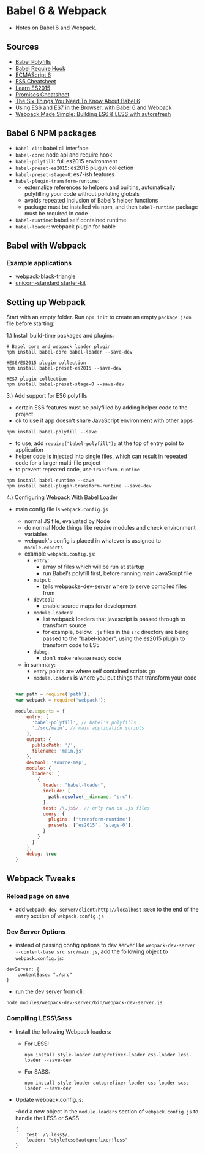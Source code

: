 # Babel 6 & Webpack

- Notes on Babel 6 and Webpack. 

## Sources

- [Babel Polyfills](https://babeljs.io/docs/usage/polyfill/)
- [Babel Require Hook](https://babeljs.io/docs/usage/require/)
- [ECMAScript 6](http://git.io/es6features)
- [ES6 Cheatsheet](http://jamesknelson.com/wp-content/uploads/2015/09/es6-cheatsheet.pdf)
- [Learn ES2015](http://babeljs.io/docs/learn-es2015/)
- [Promises Cheatsheet](http://jamesknelson.com/wp-content/uploads/2015/09/promises-cheatsheet.pdf)
- [The Six Things You Need To Know About Babel 6](http://jamesknelson.com/the-six-things-you-need-to-know-about-babel-6/)
- [Using ES6 and ES7 in the Browser, with Babel 6 and Webpack](http://jamesknelson.com/using-es6-in-the-browser-with-babel-6-and-webpack/)
- [Webpack Made Simple: Building ES6 & LESS with autorefresh](http://jamesknelson.com/webpack-made-simple-build-es6-less-with-autorefresh-in-26-lines/)

## Babel 6 NPM packages

- `babel-cli`: babel cli interface
- `babel-core`: node api and require hook
- `babel-polyfill`: full es2015 environment
- `babel-preset-es2015`: es2015 plugun collection
- `babel-preset-stage-0`: es7-ish features
- `babel-plugin-transform-runtime`: 
    - externalize references to helpers and builtins, automatically polyfilling your code without polluting globals
    - avoids repeated inclusion of Babel’s helper functions
    - package must be installed via npm, and then `babel-runtime` package must be required in code
- `babel-runtime`: babel self contained runtime
- `babel-loader`: webpack plugin for bable


## Babel with Webpack

### Example applications

- [webpack-black-triangle](https://github.com/jamesknelson/webpack-black-triangle)
- [unicorn-standard starter-kit](https://github.com/unicorn-standard/starter-kit)

## Setting up Webpack

Start with an empty folder. Run `npm init` to create an empty `package.json` file before starting:

1.) Install build-time packages and plugins:

    # Babel core and webpack loader plugin
    npm install babel-core babel-loader --save-dev 
    
    #ES6/ES2015 plugin collection
    npm install babel-preset-es2015 --save-dev 
    
    #ES7 plugin collection
    npm install babel-preset-stage-0 --save-dev

3.) Add support for ES6 polyfills

- certain ES6 features must be polyfilled by adding helper code to the project
- ok to use if app doesn't share JavaScript environment with other apps

`npm install babel-polyfill --save`


- to use, add `require("babel-polyfill");` at the top of entry point to application
- helper code is injected into single files, which can result in repeated code for a larger multi-file project
- to prevent repeated code, use `transform-runtime`

```
npm install babel-runtime --save
npm install babel-plugin-transform-runtime --save-dev
```

4.) Configuring Webpack With Babel Loader

- main config file is `webpack.config.js`

    - normal JS file, evaluated by Node
    - do normal Node things like require modules and check environment variables
    - webpack's config is placed in whatever is assigned to `module.exports`
    - example `webpack.config.js`:
        - `entry`:
            - array of files which will be run at startup
            - run Babel’s polyfill first, before running main JavaScript file
        - `output`:
            - tells webpacke-dev-server where to serve compiled files from
        - `devtool`:
            - enable source maps for development
        - `module.loaders`:
            - list webpack loaders that javascript is passed through to transform source
            - for example, below: `.js` files in the `src` directory are being passed to the "babel-loader", using the es2015 plugin to transform code to ES5
        - `debug`:
            - don't make release ready code
    - in summary:
        - `entry` points are where self contained scripts go
        - `module.loaders` is where you put things that transform your code

    ```javascript

    var path = require('path');
    var webpack = require('webpack');

    module.exports = {
        entry: [
          'babel-polyfill', // babel's polyfills
          './src/main', // main application scripts
        ],
        output: {
          publicPath: '/',
          filename: 'main.js'
        },
        devtool: 'source-map',
        module: {
          loaders: [
            {
              loader: "babel-loader",
              include: [
                path.resolve(__dirname, "src"),
              ],
              test: /\.js$/, // only run on .js files
              query: {
                plugins: ['transform-runtime'], 
                presets: ['es2015', 'stage-0'],
              }
            }
          ]
        },
        debug: true
    }

    ```

## Webpack Tweaks

### Reload page on save
    
- add `webpack-dev-server/client?http://localhost:8080` to the end of the `entry` section of `webpack.config.js`

### Dev Server Options

- instead of passing config options to dev server like `webpack-dev-server --content-base src src/main.js`, add the following object to `webpack.config.js`:

```
devServer: {
    contentBase: "./src"
}
```

- run the dev server from cli:

`node_modules/webpack-dev-server/bin/webpack-dev-server.js`

### Compiling LESS\Sass

- Install the following Webpack loaders:

    - For LESS:

        `npm install style-loader autoprefixer-loader css-loader less-loader --save-dev`

    - For SASS:

        `npm install style-loader autoprefixer-loader css-loader scss-loader --save-dev`

- Update webpack.config.js:

    -Add a new object in the `module.loaders` section of `webpack.config.js` to handle the LESS or SASS

    ```
    { 
        test: /\.less$/,
        loader: "style!css!autoprefixer!less"
    }
    ```
